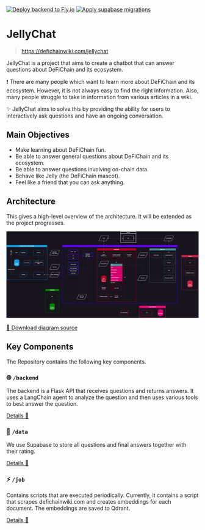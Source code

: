 [![Deploy backend to Fly.io](https://github.com/0ptim/JellyChat/actions/workflows/fly.yml/badge.svg)](https://github.com/0ptim/JellyChat/actions/workflows/fly.yml)
[![Apply supabase migrations](https://github.com/0ptim/JellyChat/actions/workflows/supabase.yml/badge.svg)](https://github.com/0ptim/JellyChat/actions/workflows/supabase.yml)

# JellyChat

> https://defichainwiki.com/jellychat

JellyChat is a project that aims to create a chatbot that can answer questions about DeFiChain and its ecosystem.

❗ There are many people which want to learn more about DeFiChain and its ecosystem. However, it is not always easy to find the right information. Also, many people struggle to take in information from various articles in a wiki.

✨ JellyChat aims to solve this by providing the ability for users to interactively ask questions and have an ongoing conversation.

## Main Objectives

- Make learning about DeFiChain fun.
- Be able to answer general questions about DeFiChain and its ecosystem.
- Be able to answer questions involving on-chain data.
- Behave like Jelly (the DeFiChain mascot).
- Feel like a friend that you can ask anything.

## Architecture

This gives a high-level overview of the architecture. It will be extended as the project progresses.

![Architectural Overview of all components](./docs/process.png)

[📂 Download diagram source](./docs/process.drawio)

## Key Components

The Repository contains the following key components.

### 🌐 `/backend`

The backend is a Flask API that receives questions and returns answers. It uses a LangChain agent to analyze the question and then uses various tools to best answer the question.

[Details 🔎](./backend/Readme.md)

### 💽 `/data`

We use Supabase to store all questions and final answers together with their rating.

[Details 🔎](./data/Readme.md)

### ⚡️ `/job`

Contains scripts that are executed periodically. Currently, it contains a script that scrapes defichainwiki.com and creates embeddings for each document. The embeddings are saved to Qdrant.

[Details 🔎](./job/Readme.md)
